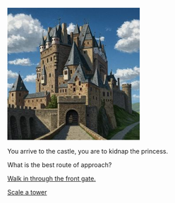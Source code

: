 ![Castle](../Knight/img/castle_pathsm.jpg)

You arrive to the castle, you are to kidnap the princess.

What is the best route of approach?

[Walk in through the front gate.](./ThiefScene2A.md)

[Scale a tower](./ThiefScene2B.md)
